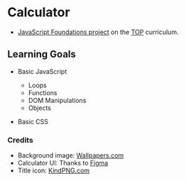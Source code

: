 # Calculator
- [JavaScript Foundations project](https://www.theodinproject.com/lessons/foundations-calculator) on the [TOP](https://www.theodinproject.com/) curriculum.

## Learning Goals
- Basic JavaScript
  - Loops
  - Functions
  - DOM Manipulations
  - Objects

- Basic CSS

### Credits
- Background image: [Wallpapers.com](https://wallpapers.com/wallpapers/low-poly-blue-background-5o6wzulr6o47bk0a.html)
- Calculator UI: Thanks to [Figma](https://www.figma.com/file/KArnfg50SaRrXc4rvJ75YM/Calculator-App-Ui-Design-Free)
- Title icon: [KindPNG.com](https://www.kindpng.com/imgv/iimmhRx_calculator-icon-calculator-app-icon-png-transparent-png/)
